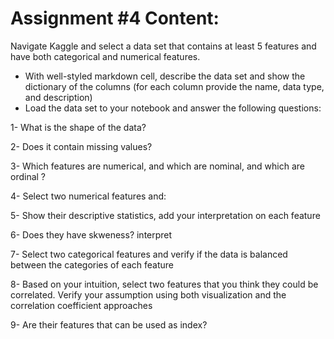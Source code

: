# Assignment #4 Content:

Navigate Kaggle and select a data set that contains at least 5 features and have both categorical and numerical features.

- With well-styled markdown cell, describe the data set and show the dictionary of the columns (for each column provide the name, data type, and description)
- Load the data set to your notebook and answer the following questions:

1- What is the shape of the data? 

2- Does it contain missing values?

3- Which features are numerical, and which are nominal, and which are ordinal ?

4- Select two numerical features and:

5- Show their descriptive statistics, add your interpretation on each feature

6- Does they have skweness? interpret
  
7- Select two categorical features and verify if the data is balanced between the categories of each feature

8- Based on your intuition, select two features that you think they could be correlated. Verify your assumption using both visualization and the correlation coefficient approaches

9- Are their features that can be used as index?
